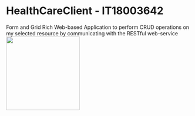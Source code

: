 # HealthCareClient - IT18003642

Form and Grid Rich Web-based Application to perform CRUD operations on my selected resource by communicating with the RESTful web-service
<br><img width ="200px" src= "https://cdn2.iconfinder.com/data/icons/health-care-rounded-3/512/xxx010-512.png">
